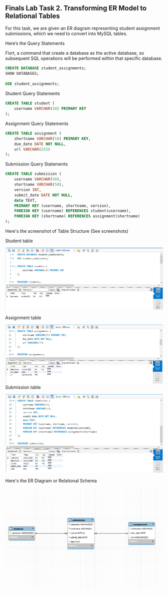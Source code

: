 ## Finals Lab Task 2. Transforming ER Model to Relational Tables
For this task, we are given an ER diagram representing student assignment submissions, which we need to convert into MySQL tables.

Here’s the Query Statements

Fisrt, a command that create a database as the active database, so subsequent SQL operations will be performed within that specific database.
```sql
CREATE DATABASE student_assignments;
SHOW DATABASES;

USE student_assignments;
```
Student Query Statements
```sql
CREATE TABLE student (
    username VARCHAR(50) PRIMARY KEY
);
```
Assignment Query Statements
```sql
CREATE TABLE assignment (
    shortname VARCHAR(50) PRIMARY KEY,
    due_date DATE NOT NULL,
    url VARCHAR(255)
);
```
Submission Query Statements
```sql
CREATE TABLE submission (
    username VARCHAR(50),
    shortname VARCHAR(50),
    version INT,
    submit_date DATE NOT NULL,
    data TEXT,
    PRIMARY KEY (username, shortname, version),
    FOREIGN KEY (username) REFERENCES student(username),
    FOREIGN KEY (shortname) REFERENCES assignment(shortname)
);
```

Here's the screenshot of Table Structure (See screenshots)

Student table

  
![Sample Output](images/STUDENTS.1.PNG)

Assignment table

  
![Sample Output](images/ASSIGNMENTS.1.PNG)
Submission table

  
![Sample Output](images/SUBMISSION.1.PNG)

Here's the ER Diagram or Relational Schema

![Sample Output](images/DIAGRAM.1.PNG)
